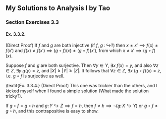 ## My Solutions to Analysis I by Tao

### Section Exercises 3.3
#### Ex. 3.3.2.
(Direct Proof)
If $f$ and $g$ are both injective (if $f$, $g$ $\colon \hookrightarrow$?) then $x \not= x' \implies f(x) \not= f(x')$ and $f(x) \not= f(x') \implies (g \circ f)(x) \not= (g \circ f)(x')$, from which $x \not= x' \implies (g \circ f)(x)$.

Suppose $f$ and $g$ are both surjective. Then $\forall y \in Y,$ $\exists x$ $f(x) = y,$ and also $\forall z \in Z,$ $\exists y$ $g(y) = z,$ and $|X|\geq|Y|\geq|Z|$. It follows that $\forall z \in Z,$ $\exists x$ $(g \circ f)(x) = z,$ i.e. $g \circ f$ is surjective as well.

\textit{Ex. 3.3.4.} 
(Direct Proof)
This one was trickier than the others, and I kicked myself when I found a simple solution (What made the solution tricky?). 

If $g \circ f = g \circ h$ and $g\colon Y \hookrightarrow Z \implies f = h,$ then $f \not= h \implies \neg(g\colon X \hookrightarrow Y)$ or $g \circ f \not= g \circ h,$ and this contrapositive is easy to show. 
